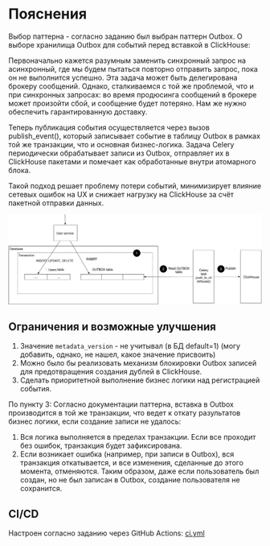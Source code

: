 # Пояснения

Выбор паттерна - согласно заданию был выбран паттерн Outbox.
О выборе хранилища Outbox для событий перед вставкой в ClickHouse:

Первоначально кажется разумным заменить синхронный запрос на асинхронный, где мы будем пытаться повторно отправить запрос, пока он не выполнится успешно. Эта задача может быть делегирована брокеру сообщений. Однако, сталкиваемся с той же проблемой, что и при синхронных запросах: во время продюсинга сообщений в брокере может произойти сбой, и сообщение будет потеряно. Нам же нужно обеспечить гарантированную доставку.

Теперь публикация события осуществляется через вызов publish_event(), который записывает событие в таблицу Outbox в рамках той же транзакции, что и основная бизнес-логика. Задача Celery периодически обрабатывает записи из Outbox, отправляет их в ClickHouse пакетами и помечает как обработанные внутри атомарного блока.

Такой подход решает проблему потери событий, минимизирует влияние сетевых ошибок на UX и снижает нагрузку на ClickHouse за счёт пакетной отправки данных.


![](Vlasov_Diagram_python-log-backender-challenge.png)


## Ограничения и возможные улучшения 


1. Значение `metadata_version` - не учитывал (в БД default=1) (могу добавить, однако, не нашел, какое значение присвоить)
2. Можно было бы реализовать механизм блокировки Outbox записей для предотвращения создания дублей в ClickHouse.
3. Сделать приоритетной выполнение бизнес логики над регистрацией события. 

По пункту 3:
Согласно документации паттерна, вставка в Outbox производится в той же транзакции, что ведет к откату разультатов бизнес логики, если создание записи не удалось:

1. Вся логика выполняется в пределах транзакции. Если все проходит без ошибок, транзакция будет зафиксирована.
2. Если возникает ошибка (например, при записи в Outbox), вся транзакция откатывается, и все изменения, сделанные до этого момента, отменяются. Таким образом, даже если пользователь был создан, но не был записан в Outbox, создание пользователя не сохранится.


## CI/CD

Настроен согласно заданию через GitHub Actions: [ci.yml](../.github/workflows/ci.yml)
